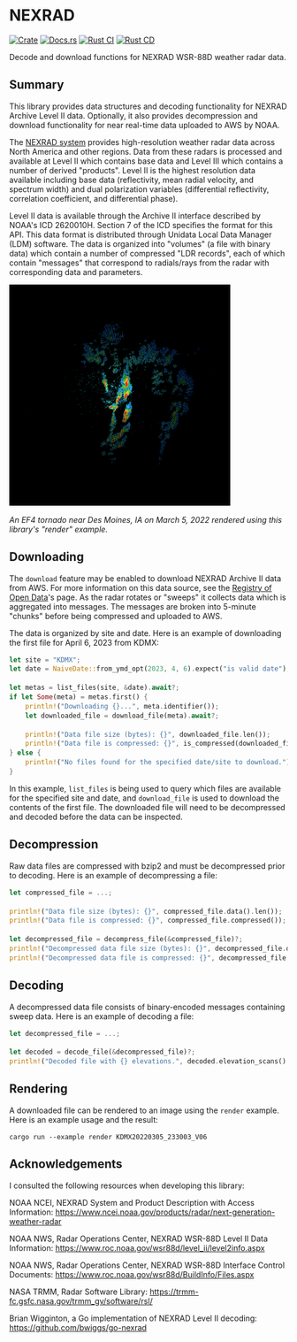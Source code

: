 # NEXRAD

[![Crate](https://img.shields.io/crates/v/nexrad.svg)](https://crates.io/crates/nexrad)
[![Docs.rs](https://docs.rs/nexrad/badge.svg)](https://docs.rs/nexrad)
[![Rust CI](https://github.com/danielway/nexrad/actions/workflows/ci.yml/badge.svg?branch=master)](https://github.com/danielway/nexrad/actions/workflows/ci.yml)
[![Rust CD](https://github.com/danielway/nexrad/actions/workflows/cd.yml/badge.svg)](https://github.com/danielway/nexrad/actions/workflows/cd.yml)

Decode and download functions for NEXRAD WSR-88D weather radar data.

## Summary

This library provides data structures and decoding functionality for NEXRAD Archive Level II data. Optionally, it also
provides decompression and download functionality for near real-time data uploaded to AWS by NOAA.

The [NEXRAD system](https://www.ncei.noaa.gov/products/radar/next-generation-weather-radar) provides high-resolution
weather radar data across North America and other regions. Data from these radars is processed and available at Level II
which contains base data and Level III which contains a number of derived "products". Level II is the highest resolution
data available including base data (reflectivity, mean radial velocity, and spectrum width) and dual polarization
variables (differential reflectivity, correlation coefficient, and differential phase).

Level II data is available through the Archive II interface described by NOAA's ICD 2620010H. Section 7 of the ICD
specifies the format for this API. This data format is distributed through Unidata Local Data Manager (LDM) software.
The data is organized into "volumes" (a file with binary data) which contain a number of compressed "LDR records", each
of which contain "messages" that correspond to radials/rays from the radar with corresponding data and parameters.

<img src="examples/render_kdmx_030522_1730.png" width="400" alt="An EF4 tornado near Des Moines, IA on March 5, 2022 rendered using this library's 'render' example." />

_An EF4 tornado near Des Moines, IA on March 5, 2022 rendered using this library's "render" example._

## Downloading

The `download` feature may be enabled to download NEXRAD Archive II data from AWS. For more information on this data
source, see the [Registry of Open Data](https://registry.opendata.aws/noaa-nexrad/)'s page. As the radar rotates or
"sweeps" it collects data which is aggregated into messages. The messages are broken into 5-minute "chunks" before being 
compressed and uploaded to AWS.

The data is organized by site and date. Here is an example of downloading the first file for April 6, 2023 from KDMX:
```rust
let site = "KDMX";
let date = NaiveDate::from_ymd_opt(2023, 4, 6).expect("is valid date");

let metas = list_files(site, &date).await?;
if let Some(meta) = metas.first() {
    println!("Downloading {}...", meta.identifier());
    let downloaded_file = download_file(meta).await?;
    
    println!("Data file size (bytes): {}", downloaded_file.len());
    println!("Data file is compressed: {}", is_compressed(downloaded_file));
} else {
    println!("No files found for the specified date/site to download.");
}
```

In this example, `list_files` is being used to query which files are available for the specified site and date, and
`download_file` is used to download the contents of the first file. The downloaded file will need to be decompressed and
decoded before the data can be inspected.

## Decompression

Raw data files are compressed with bzip2 and must be decompressed prior to decoding. Here is an example of 
decompressing a file: 
```rust
let compressed_file = ...;

println!("Data file size (bytes): {}", compressed_file.data().len());
println!("Data file is compressed: {}", compressed_file.compressed());

let decompressed_file = decompress_file(&compressed_file)?;
println!("Decompressed data file size (bytes): {}", decompressed_file.data().len());
println!("Decompressed data file is compressed: {}", decompressed_file.compressed());
```

## Decoding

A decompressed data file consists of binary-encoded messages containing sweep data. Here is an example of decoding a 
file:
```rust
let decompressed_file = ...;

let decoded = decode_file(&decompressed_file)?;
println!("Decoded file with {} elevations.", decoded.elevation_scans().len());
```

## Rendering

A downloaded file can be rendered to an image using the `render` example. Here is an example usage and the result:
```
cargo run --example render KDMX20220305_233003_V06
```

## Acknowledgements

I consulted the following resources when developing this library:

NOAA NCEI, NEXRAD System and Product Description with Access Information:
https://www.ncei.noaa.gov/products/radar/next-generation-weather-radar

NOAA NWS, Radar Operations Center, NEXRAD WSR-88D Level II Data Information:
https://www.roc.noaa.gov/wsr88d/level_ii/level2info.aspx

NOAA NWS, Radar Operations Center, NEXRAD WSR-88D Interface Control Documents:
https://www.roc.noaa.gov/wsr88d/BuildInfo/Files.aspx

NASA TRMM, Radar Software Library:
https://trmm-fc.gsfc.nasa.gov/trmm_gv/software/rsl/

Brian Wigginton, a Go implementation of NEXRAD Level II decoding:
https://github.com/bwiggs/go-nexrad
